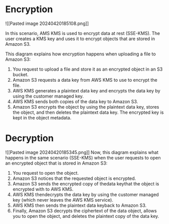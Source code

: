 # Encryption
![[Pasted image 20240420185108.png]]

In this scenario, AMS KMS is used to encrypt data at rest (SSE-KMS). The user creates a KMS key and uses it to encrypt objects that are stored in Amazon S3.

This diagram explains how encryption happens when uploading a file to Amazon S3:
1. You request to upload a file and store it as an encrypted object in an S3 bucket.
2. Amazon S3 requests a data key from AWS KMS to use to encrypt the file.
3. AWS KMS generates a plaintext data key and encrypts the data key by using the customer managed key.
4. AWS KMS sends both copies of the data key to Amazon S3.
5. Amazon S3 encrypts the object by using the plaintext data key, stores the object, and then deletes the plaintext data key. The encrypted key is kept in the object metadata.

# Decryption
![[Pasted image 20240420185345.png]]
Now, this diagram explains what happens in the same scenario (SSE-KMS) when the user requests to open an encrypted object that is stored in Amazon S3:

1. You request to open the object.
2. Amazon S3 notices that the requested object is encrypted.
3. Amazon S3 sends the encrypted copy of thedata keythat the object is encrypted with to AWS KMS.
4. AWS KMS thendecrypts the data key by using the customer managed key (which never leaves the AWS KMS service).
5. AWS KMS then sends the plaintext data keyback to Amazon S3.
6. Finally, Amazon S3 decrypts the ciphertext of the data object, allows you to open the object, and deletes the plaintext copy of the data key.
